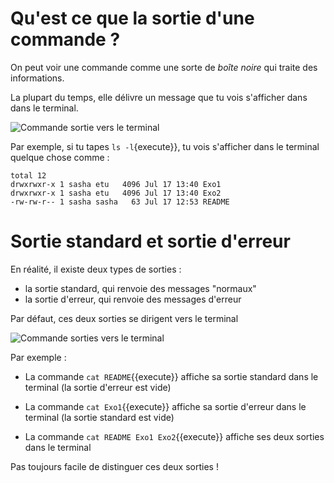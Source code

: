 # Qu'est ce que la sortie d'une commande ?

On peut voir une commande comme une sorte de *boîte noire* qui traite des informations.

La plupart du temps, elle délivre un message que tu vois s'afficher dans dans le terminal.

<img src="./assets/img/commande_sortie_to_terminal.png" alt="Commande sortie vers le terminal"/>

Par exemple, si tu tapes `ls -l`{execute}}, tu vois s'afficher dans le terminal quelque chose comme :
```
total 12
drwxrwxr-x 1 sasha etu   4096 Jul 17 13:40 Exo1
drwxrwxr-x 1 sasha etu   4096 Jul 17 13:40 Exo2
-rw-rw-r-- 1 sasha sasha   63 Jul 17 12:53 README
```



# Sortie standard et sortie d'erreur

En réalité, il existe deux types de sorties : 

* la sortie standard, qui renvoie des messages "normaux"
* la sortie d'erreur,  qui renvoie des messages d'erreur

Par défaut, ces deux sorties se dirigent vers le terminal

<img src="./assets/img/commande_ss_se_to_terminal.png" alt="Commande sorties vers le terminal"/>

Par exemple :

* La commande `cat README`{{execute}} affiche sa sortie standard dans le terminal (la sortie d'erreur est vide)

* La commande `cat Exo1`{{execute}} affiche sa sortie d'erreur dans le terminal  (la sortie standard est vide)

* La commande `cat README Exo1 Exo2`{{execute}} affiche ses deux sorties dans le terminal

Pas toujours facile de distinguer ces deux sorties !


